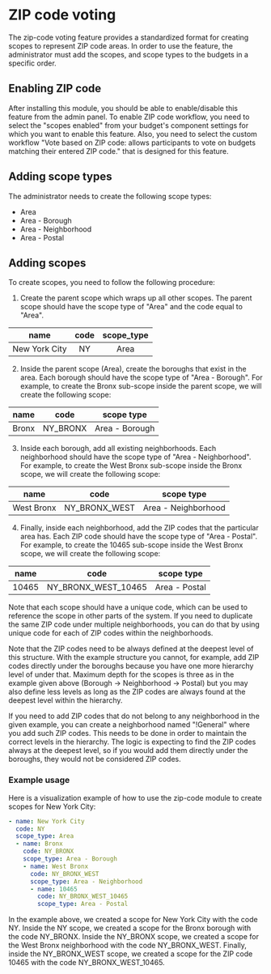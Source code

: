# ZIP code voting

The zip-code voting feature provides a standardized format for creating scopes to represent ZIP code areas. In order to use the feature, the administrator must add the scopes, and scope types to the budgets in a specific order.

## Enabling ZIP code

After installing this module, you should be able to enable/disable this feature from the admin panel. To enable ZIP code workflow, you need to select the "scopes enabled" from your budget's component settings for which you want to enable this feature. Also, you need to select the custom workflow "Vote based on ZIP code: allows participants to vote on budgets matching their entered ZIP code." that is designed for this feature.

## Adding scope types

The administrator needs to create the following scope types:

- Area
- Area - Borough
- Area - Neighborhood
- Area - Postal

## Adding scopes

To create scopes, you need to follow the following procedure:

1. Create the parent scope which wraps up all other scopes. The parent scope should have the scope type of "Area" and the code equal to "Area".

| **name**         | **code**       | **scope_type** |
|    :---:         | :---:          |   :---:        |
| New York City    | NY             | Area           |


2. Inside the parent scope (Area), create the boroughs that exist in the area. Each borough should have the scope type of "Area - Borough". For example, to create the Bronx sub-scope inside the parent scope, we will create the following scope:

| **name** | **code**    | **scope type**    |
| -------- | ----------- | ----------------- |
|  Bronx   | NY_BRONX    | Area - Borough    |

3. Inside each borough, add all existing neighborhoods. Each neighborhood should have the scope type of "Area - Neighborhood". For example, to create the West Bronx sub-scope inside the Bronx scope, we will create the following scope:

| **name**      | **code**        | **scope type**         |
| --------      | --------------- | ---------------------- |
|  West Bronx   | NY_BRONX_WEST   | Area - Neighborhood    |

4. Finally, inside each neighborhood, add the ZIP codes that the particular area has. Each ZIP code should have the scope type of "Area - Postal". For example, to create the 10465 sub-scope inside the West Bronx scope, we will create the following scope:

| **name**      | **code**              | **scope type**   |
| --------      | --------------------- | ---------------- |
| 10465         | NY_BRONX_WEST_10465   | Area - Postal    |

Note that each scope should have a unique code, which can be used to reference the scope in other parts of the system. If you need to duplicate the same ZIP code under multiple neighborhoods, you can do that by using unique code for each of ZIP codes within the neighborhoods.

Note that the ZIP codes need to be always defined at the deepest level of this structure. With the example structure you cannot, for example, add ZIP codes directly under the boroughs because you have one more hierarchy level of under that. Maximum depth for the scopes is three as in the example given above (Borough -> Neighborhood -> Postal) but you may also define less levels as long as the ZIP codes are always found at the deepest level within the hierarchy.

If you need to add ZIP codes that do not belong to any neighborhood in the given example, you can create a neighborhood named "!General" where you add such ZIP codes. This needs to be done in order to maintain the correct levels in the hierarchy. The logic is expecting to find the ZIP codes always at the deepest level, so if you would add them directly under the boroughs, they would not be considered ZIP codes.

### Example usage

Here is a visualization example of how to use the zip-code module to create scopes for New York City:

```yaml
- name: New York City
  code: NY
  scope_type: Area
  - name: Bronx
    code: NY_BRONX
    scope_type: Area - Borough
    - name: West Bronx
      code: NY_BRONX_WEST
      scope_type: Area - Neighborhood
      - name: 10465
        code: NY_BRONX_WEST_10465
        scope_type: Area - Postal
  ```

In the example above, we created a scope for New York City with the code NY. Inside the NY scope, we created a scope for the Bronx borough with the code NY_BRONX. Inside the NY_BRONX scope, we created a scope for the West Bronx neighborhood with the code NY_BRONX_WEST. Finally, inside the NY_BRONX_WEST scope, we created a scope for the ZIP code 10465 with the code NY_BRONX_WEST_10465.
